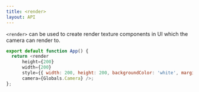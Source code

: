 ```yaml
---
title: <render>
layout: API
---
```


`<render>` can be used to create render texture components in UI which the camera can render to.

<Sandpack>

```js App.js
export default function App() {
  return <render
      height={200}
      width={200}
      style={{ width: 200, height: 200, backgroundColor: 'white', margin: 40, border: '4px yellow' }}
      camera={Globals.Camera} />;
};
```

</Sandpack>
